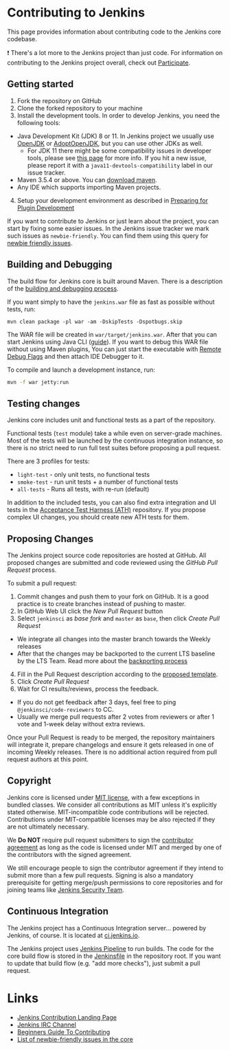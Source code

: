 # Contributing to Jenkins

This page provides information about contributing code to the Jenkins core codebase.

:exclamation: There's a lot more to the Jenkins project than just code. For information on contributing to the Jenkins project overall, check out [Participate].

## Getting started

1. Fork the repository on GitHub
2. Clone the forked repository to your machine
3. Install the development tools. In order to develop Jenkins, you need the following tools:
  * Java Development Kit (JDK) 8 or 11.
    In Jenkins project we usually use [OpenJDK](http://openjdk.java.net/) or [AdoptOpenJDK](https://adoptopenjdk.net/), but you can use other JDKs as well.
    * For JDK 11 there might be some compatibility issues in developer tools,
      please see [this page](https://wiki.jenkins.io/display/JENKINS/Java+11+Developer+Guidelines#Java11DeveloperGuidelines-Knowndevelopertoolsissues) for more info.
      If you hit a new issue, please report it with a `java11-devtools-compatibility` label in our issue tracker.
  * Maven 3.5.4 or above. You can [download maven].
  * Any IDE which supports importing Maven projects.
4. Setup your development environment as described in [Preparing for Plugin Development]

If you want to contribute to Jenkins or just learn about the project,
you can start by fixing some easier issues.
In the Jenkins issue tracker we mark such issues as `newbie-friendly`.
You can find them
using this query for [newbie friendly issues].

## Building and Debugging

The build flow for Jenkins core is built around Maven.
There is a description of the [building and debugging process].

If you want simply to have the `jenkins.war` file as fast as possible without tests, run:

    mvn clean package -pl war -am -DskipTests -Dspotbugs.skip

The WAR file will be created in `war/target/jenkins.war`.
After that you can start Jenkins using Java CLI ([guide]).
If you want to debug this WAR file without using Maven plugins,
You can just start the executable with [Remote Debug Flags]
and then attach IDE Debugger to it.

To compile and launch a development instance, run:

```sh
mvn -f war jetty:run
```

## Testing changes

Jenkins core includes unit and functional tests as a part of the repository.

Functional tests (`test` module) take a while even on server-grade machines.
Most of the tests will be launched by the continuous integration instance,
so there is no strict need to run full test suites before proposing a pull request.

There are 3 profiles for tests:

* `light-test` - only unit tests, no functional tests
* `smoke-test` - run unit tests + a number of functional tests
* `all-tests` - Runs all tests, with re-run (default)

In addition to the included tests, you can also find extra integration and UI
tests in the [Acceptance Test Harness (ATH)] repository.
If you propose complex UI changes, you should create new ATH tests for them.

## Proposing Changes

The Jenkins project source code repositories are hosted at GitHub.
All proposed changes are submitted and code reviewed using the _GitHub Pull Request_ process.

To submit a pull request:

1. Commit changes and push them to your fork on GitHub.
It is a good practice is to create branches instead of pushing to master.
2. In GitHub Web UI click the _New Pull Request_ button
3. Select `jenkinsci` as _base fork_ and `master` as `base`, then click _Create Pull Request_
  * We integrate all changes into the master branch towards the Weekly releases
  * After that the changes may be backported to the current LTS baseline by the LTS Team.
    Read more about the [backporting process]
4. Fill in the Pull Request description according to the [proposed template].
5. Click _Create Pull Request_
6. Wait for CI results/reviews, process the feedback.
  * If you do not get feedback after 3 days, feel free to ping `@jenkinsci/code-reviewers` to CC.
  * Usually we merge pull requests after 2 votes from reviewers or after 1 vote and 1-week delay without extra reviews.

Once your Pull Request is ready to be merged,
the repository maintainers will integrate it, prepare changelogs and
ensure it gets released in one of incoming Weekly releases.
There is no additional action required from pull request authors at this point.

## Copyright

Jenkins core is licensed under [MIT license], with a few exceptions in bundled classes.
We consider all contributions as MIT unless it's explicitly stated otherwise.
MIT-incompatible code contributions will be rejected.
Contributions under MIT-compatible licenses may be also rejected if they are not ultimately necessary.

We **Do NOT** require pull request submitters to sign the [contributor agreement]
as long as the code is licensed under MIT and merged by one of the contributors with the signed agreement.

We still encourage people to sign the contributor agreement if they intend to submit more than a few pull requests.
Signing is also a mandatory prerequisite for getting merge/push permissions to core repositories
and for joining teams like [Jenkins Security Team].

## Continuous Integration

The Jenkins project has a Continuous Integration server... powered by Jenkins, of course.
It is located at [ci.jenkins.io].

The Jenkins project uses [Jenkins Pipeline] to run builds.
The code for the core build flow is stored in the [Jenkinsfile] in the repository root.
If you want to update that build flow (e.g. "add more checks"),
just submit a pull request.

# Links

* [Jenkins Contribution Landing Page](https://jenkins.io/participate/)
* [Jenkins IRC Channel](https://jenkins.io/chat/)
* [Beginners Guide To Contributing](https://wiki.jenkins.io/display/JENKINS/Beginners+Guide+to+Contributing)
* [List of newbie-friendly issues in the core](https://issues.jenkins-ci.org/issues/?jql=project%20%3D%20JENKINS%20AND%20status%20in%20(Open%2C%20%22In%20Progress%22%2C%20Reopened)%20AND%20component%20%3D%20core%20AND%20labels%20in%20(newbie-friendly))

[download maven]: https://maven.apache.org/download.cgi
[Preparing for Plugin Development]: https://jenkins.io/doc/developer/tutorial/prepare/
[newbie friendly issues]: https://issues.jenkins-ci.org/issues/?jql=project%20%3D%20JENKINS%20AND%20status%20in%20(Open%2C%20%22In%20Progress%22%2C%20Reopened)%20AND%20component%20%3D%20core%20AND%20labels%20in%20(newbie-friendly)
[Participate]: https://jenkins.io/participate/
[building and debugging process]: https://jenkins.io/doc/developer/building/
[guide]: https://wiki.jenkins.io/display/JENKINS/Starting+and+Accessing+Jenkins
[Remote Debug Flags]: https://stackoverflow.com/questions/975271/remote-debugging-a-java-application
[Acceptance Test Harness (ATH)]: https://github.com/jenkinsci/acceptance-test-harness
[backporting process]: https://jenkins.io/download/lts/
[proposed template]: .github/PULL_REQUEST_TEMPLATE.md
[MIT license]: ./LICENSE.txt
[contributor agreement]: https://jenkins.io/project/governance/#cla
[Jenkins Security Team]: https://jenkins.io/security/#team
[ci.jenkins.io]: https://ci.jenkins.io/
[Jenkins Pipeline]: https://jenkins.io/doc/book/pipeline/
[Jenkinsfile]: ./Jenkinsfile
